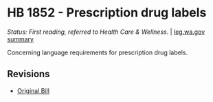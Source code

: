 # HB 1852 - Prescription drug labels
*Status: First reading, referred to Health Care & Wellness.* | [leg.wa.gov summary](https://app.leg.wa.gov/billsummary?BillNumber=1852&Year=2021)

Concerning language requirements for prescription drug labels.

## Revisions
* [Original Bill](1/)